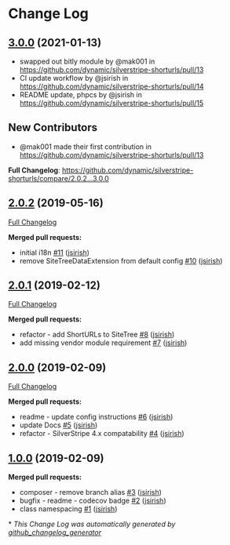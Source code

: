 # Change Log

## [3.0.0](https://github.com/dynamic/silverstripe-shorturls/tree/3.0.0) (2021-01-13)
* swapped out bitly module by @mak001 in https://github.com/dynamic/silverstripe-shorturls/pull/13
* CI update workflow by @jsirish in https://github.com/dynamic/silverstripe-shorturls/pull/14
* README update, phpcs by @jsirish in https://github.com/dynamic/silverstripe-shorturls/pull/15

## New Contributors
* @mak001 made their first contribution in https://github.com/dynamic/silverstripe-shorturls/pull/13

**Full Changelog**: https://github.com/dynamic/silverstripe-shorturls/compare/2.0.2...3.0.0

## [2.0.2](https://github.com/dynamic/silverstripe-shorturls/tree/2.0.2) (2019-05-16)
[Full Changelog](https://github.com/dynamic/silverstripe-shorturls/compare/2.0.1...2.0.2)

**Merged pull requests:**

- initial i18n [\#11](https://github.com/dynamic/silverstripe-shorturls/pull/11) ([jsirish](https://github.com/jsirish))
- remove SiteTreeDataExtension from default config [\#10](https://github.com/dynamic/silverstripe-shorturls/pull/10) ([jsirish](https://github.com/jsirish))

## [2.0.1](https://github.com/dynamic/silverstripe-shorturls/tree/2.0.1) (2019-02-12)
[Full Changelog](https://github.com/dynamic/silverstripe-shorturls/compare/2.0.0...2.0.1)

**Merged pull requests:**

- refactor - add ShortURLs to SiteTree [\#8](https://github.com/dynamic/silverstripe-shorturls/pull/8) ([jsirish](https://github.com/jsirish))
- add missing vendor module requirement [\#7](https://github.com/dynamic/silverstripe-shorturls/pull/7) ([jsirish](https://github.com/jsirish))

## [2.0.0](https://github.com/dynamic/silverstripe-shorturls/tree/2.0.0) (2019-02-09)
[Full Changelog](https://github.com/dynamic/silverstripe-shorturls/compare/1.0.0...2.0.0)

**Merged pull requests:**

- readme - update config instructions [\#6](https://github.com/dynamic/silverstripe-shorturls/pull/6) ([jsirish](https://github.com/jsirish))
- update Docs [\#5](https://github.com/dynamic/silverstripe-shorturls/pull/5) ([jsirish](https://github.com/jsirish))
- refactor - SilverStripe 4.x compatability [\#4](https://github.com/dynamic/silverstripe-shorturls/pull/4) ([jsirish](https://github.com/jsirish))

## [1.0.0](https://github.com/dynamic/silverstripe-shorturls/tree/1.0.0) (2019-02-09)
**Merged pull requests:**

- composer - remove branch alias [\#3](https://github.com/dynamic/silverstripe-shorturls/pull/3) ([jsirish](https://github.com/jsirish))
- bugfix - readme - codecov badge [\#2](https://github.com/dynamic/silverstripe-shorturls/pull/2) ([jsirish](https://github.com/jsirish))
- class namespacing [\#1](https://github.com/dynamic/silverstripe-shorturls/pull/1) ([jsirish](https://github.com/jsirish))



\* *This Change Log was automatically generated by [github_changelog_generator](https://github.com/skywinder/Github-Changelog-Generator)*

